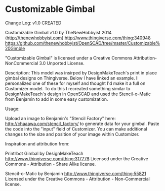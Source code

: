 Customizable Gimbal
=============================

Change Log:
v1.0 CREATED

Customizable Gimbal v1.0
by TheNewHobbyist 2014 (http://thenewhobbyist.com)
http://www.thingiverse.com/thing:340948
https://github.com/thenewhobbyist/OpenSCAD/tree/master/Customizable%20Gimble

"Customizable Gimbal" is licensed under a 
Creative Commons Attribution-NonCommercial 3.0 Unported License.

Description: 
This model was insirped by DesignMakeTeach's print in place gimbal designs 
on Thingiverse. Below I have linked an example. I personalized one of these
for myself and thought I'd make it a full on Customizer model. To do this
I recreated something similar to DesignMakeTeach's design in OpenSCAD and 
used the Stencil-o-Matic from Benjamin to add in some easy customization.

Usage: 

Upload an image to Benjamin's "Stencil Factory" here: http://chaaawa.com/stencil_factory/
to generate data for your gimbal. Paste the code into the "input" field of Customizer.
You can make additional changes to the size and position of your image within Customizer.

Inspiration and attribution from:

Printrbot Gimbal by DesignMakeTeach 
http://www.thingiverse.com/thing:317778
Licensed under the Creative Commons - Attribution - Share Alike license.

Stencil-o-Matic by Benjamin
http://www.thingiverse.com/thing:55821
Licensed under the Creative Commons - Attribution - Non-Commercial license.


